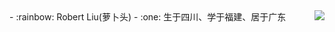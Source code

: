 

<img align="right" src="https://github-readme-stats.vercel.app/api?username=liujian891010&show_icons=true&icon_color=0366d6&text_color=24292e&bg_color=ffffff&hide_title=true" />
- :rainbow: Robert Liu(萝卜头)
- :one: 生于四川、学于福建、居于广东
<!---
liujian891010/liujian891010 is a ✨ special ✨ repository because its `README.md` (this file) appears on your GitHub profile.
You can click the Preview link to take a look at your changes.
--->
